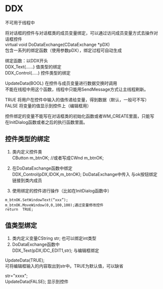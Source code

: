 # DDX

不可用于线程中  

将对话框的控件与对话框类的成员变量绑定，可以通过访问成员变量方式去操作对话框控件  
virtual  void  DoDataExchange(CDataExchange  *pDX)    
   包含一系列的绑定函数（使用参数pDX），绑定过程可自动生成    

绑定函数：以DDX开头  
DDX_Text(......)  值类型的绑定  
DDX_Control(.....)  控件类型的绑定  

UpdateData(BOOL)  在控件与成员变量进行数据交换时调用  
不能在线程中用这个函数，线程中只能用SendMessage方式让主线程刷新。  

TRUE  将用户在控件中输入的值传递给变量，得到数据（默认，一般可不写）  
FALSE  将变量的值显示到控件上（编辑框用）  

控件绑定的变量不能写在对话框类的初始化函数或者WM_CREATE里面，只能写在InitDialog函数或者之后的执行函数里面。  

## 控件类型的绑定

1. 类内定义控件类  
CButton  m_btnOK;  //或者写成CWnd  m_btnOK;  

2. 在DoDataExchange函数中绑定  
DDX_Control(pDX,IDOK,m_btnOK);
 DoDataExchange中传入  与ok按钮绑定   链接到类内成员

3. 使用绑定的控件进行操作（比如在InitDialog函数中）

```
m_btnOK.SetWindowText(“xxx”);
m_btnOK.MoveWindow(0,0,100,100);通过变量修改控件
return  TRUE;
```

## 值类型绑定

1. 类内定义变量CString  str;   也可以绑定int类型  
2. DoDataExchange函数中  
   DDX_Text(pDX,IDC_EDIT1,str);  与编辑框绑定  
   

UpdateData(TRUE);   
可将编辑框输入的内容取出到str中。TRUE为默认值，可以缺省

str="xxxx";  
UpdateData(FALSE);  显示到控件 
